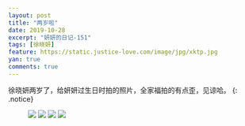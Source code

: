 ```yaml
---
layout: post
title: "两岁啦"
date: 2019-10-28
excerpt: "妍妍的日记-151"
tags: [徐晓妍]
feature: https://static.justice-love.com/image/jpg/xktp.jpg
yan: true
comments: true
---
```

徐晓妍两岁了，给妍妍过生日时拍的照片，全家福拍的有点歪，见谅哈。
{: .notice}
<figure>
    <img src="{{ site.staticUrl }}/yanyan/image/liangsuile1.jpg" />
    <img src="{{ site.staticUrl }}/yanyan/image/liangsuile2.jpg" />
    <img src="{{ site.staticUrl }}/yanyan/image/liangsuile3.jpg" />
    <img src="{{ site.staticUrl }}/yanyan/image/liangsuile4.jpg" />
</figure>

